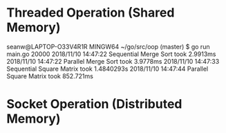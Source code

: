 # Threaded Operation (Shared Memory)

seanw@LAPTOP-O33V4R1R MINGW64 ~/go/src/oop (master)
$ go run main.go 20000
2018/11/10 14:47:22 Sequential Merge Sort took 2.9913ms
2018/11/10 14:47:22 Parallel Merge Sort took 3.9778ms
2018/11/10 14:47:33 Sequential Square Matrix took 1.4840293s
2018/11/10 14:47:44 Parallel Square Matrix took 852.721ms

# Socket Operation (Distributed Memory)